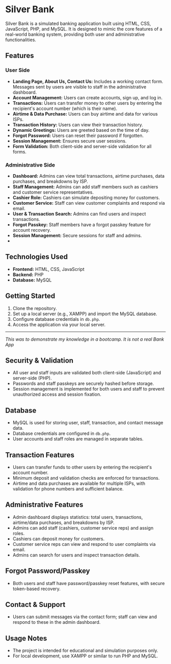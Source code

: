 # Silver Bank

Silver Bank is a simulated banking application built using HTML, CSS, JavaScript, PHP, and MySQL. It is designed to mimic the core features of a real-world banking system, providing both user and administrative functionalities.

## Features

### User Side
 - **Landing Page, About Us, Contact Us:** Includes a working contact form. Messages sent by users are visible to staff in the administrative dashboard.
 - **Account Management:** Users can create accounts, sign up, and log in.
 - **Transactions:** Users can transfer money to other users by entering the recipient's account number (which is their name).
 - **Airtime & Data Purchase:** Users can buy airtime and data for various ISPs.
 - **Transaction History:** Users can view their transaction history.
 - **Dynamic Greetings:** Users are greeted based on the time of day.
 - **Forgot Password:** Users can reset their password if forgotten.
 - **Session Management:** Ensures secure user sessions.
 - **Form Validation:** Both client-side and server-side validation for all forms.

### Administrative Side
- **Dashboard:** Admins can view total transactions, airtime purchases, data purchases, and breakdowns by ISP.
- **Staff Management:** Admins can add staff members such as cashiers and customer service representatives.
- **Cashier Role:** Cashiers can simulate depositing money for customers.
- **Customer Service:** Staff can view customer complaints and respond via email.
- **User & Transaction Search:** Admins can find users and inspect transactions.
- **Forgot Passkey:** Staff members have a forgot passkey feature for account recovery.
- **Session Management:** Secure sessions for staff and admins.
- 
## Technologies Used
- **Frontend:** HTML, CSS, JavaScript
- **Backend:** PHP
- **Database:** MySQL

## Getting Started
1. Clone the repository.
2. Set up a local server (e.g., XAMPP) and import the MySQL database.
3. Configure database credentials in `db.php`.
4. Access the application via your local server.

---

*This was to demonstrate my knowledge in a bootcamp. It is not a real Bank App*
## Security & Validation
 - All user and staff inputs are validated both client-side (JavaScript) and server-side (PHP).
 - Passwords and staff passkeys are securely hashed before storage.
 - Session management is implemented for both users and staff to prevent unauthorized access and session fixation.

## Database
 - MySQL is used for storing user, staff, transaction, and contact message data.
 - Database credentials are configured in `db.php`.
 - User accounts and staff roles are managed in separate tables.

## Transaction Features
 - Users can transfer funds to other users by entering the recipient's account number.
 - Minimum deposit and validation checks are enforced for transactions.
 - Airtime and data purchases are available for multiple ISPs, with validation for phone numbers and sufficient balance.

## Administrative Features
 - Admin dashboard displays statistics: total users, transactions, airtime/data purchases, and breakdowns by ISP.
 - Admins can add staff (cashiers, customer service reps) and assign roles.
 - Cashiers can deposit money for customers.
 - Customer service reps can view and respond to user complaints via email.
 - Admins can search for users and inspect transaction details.

## Forgot Password/Passkey
 - Both users and staff have password/passkey reset features, with secure token-based recovery.

## Contact & Support
 - Users can submit messages via the contact form; staff can view and respond to these in the admin dashboard.

## Usage Notes
 - The project is intended for educational and simulation purposes only.
 - For local development, use XAMPP or similar to run PHP and MySQL.
